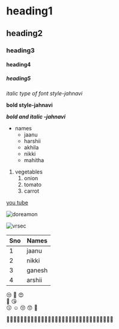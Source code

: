 # heading1
## heading2
### heading3
#### heading4
##### heading5
*italic type of font style-jahnavi*

**bold style-jahnavi**

***bold and italic -jahnavi***

* names
  * jaanu
  * harshii
  * akhila
  * nikki
  * mahitha
  
1. vegetables
    1. onion
    2. tomato
    3. carrot
 
[you tube](youtube.com/)

![doreamon](https://upload.wikimedia.org/wikipedia/en/b/bd/Doraemon_character.png)

![vrsec](https://educationiconnect.com/college/wp-content/uploads/2020/04/VELAGAPUDI-RAMAKRISHNA-SIDDHARTHA-ENGINEERING-COLLEGE-Admission-Fee.jpg)

Sno|Names
---|---
1|jaanu
2|nikki
3|ganesh
4|arshii

:unamused:
:smiling_face_with_three_hearts:	:heart_eyes: 	
	:star_struck: 	 	:kissing_heart: 	
	:kissing:  	:relaxed:
:kissing_closed_eyes: 	:kissing_smiling_eyes: 
 	:smiling_face_with_tear: 	
  
  :rat::rat::rat::rat::rat::rat::rat::rat::rat::rat::rat::rat::rat::rat::rat::rat::rat::rat::rat::rat::rat::rat::rat::rat::rat::rat::rat::rat::rat::rat::rat:

